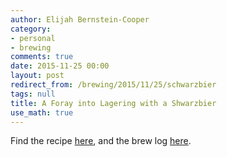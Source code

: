 ```yaml
---
author: Elijah Bernstein-Cooper
category:
- personal
- brewing
comments: true
date: 2015-11-25 00:00
layout: post
redirect_from: /brewing/2015/11/25/schwarzbier
tags: null
title: A Foray into Lagering with a Shwarzbier
use_math: true
---
```


Find the recipe [here](), and
the brew log
[here]().